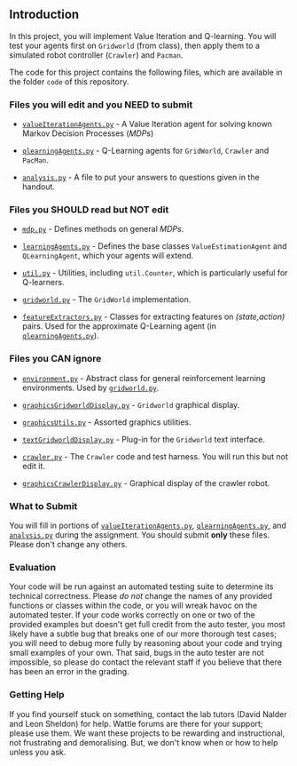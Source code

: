 ## Introduction

In this project, you will implement Value Iteration and Q-learning. You will test your agents first on ```Gridworld``` (from class), then apply them to a simulated robot controller (```Crawler```) and ```Pacman```.

The code for this project contains the following files, which are available in the
folder ```code``` of this repository.

### Files you will edit and you NEED to submit

- [```valueIterationAgents.py```](../master/code/valueIterationAgents.py) - A
Value Iteration agent for solving known Markov Decision Processes (*MDPs*)

- [```qlearningAgents.py```](../master/code/qlearningAgents.py) - Q-Learning agents
for ```GridWorld```, ```Crawler``` and ```PacMan```.

- [```analysis.py```](../master/code/analysis.py) - A file to put your answers to
questions given in the handout.

### Files you SHOULD read but NOT edit

- [```mdp.py```](../master/code/mdp.py) - Defines methods on general *MDPs*.

- [```learningAgents.py```](../master/code/learningAgents.py) - Defines the base
classes ```ValueEstimationAgent``` and ```QLearningAgent```, which your agents
will extend.

- [```util.py```](../master/code/util.py) - Utilities, including ```util.Counter```,
which is particularly useful for Q-learners.

- [```gridworld.py```](../master/code/gridworld.py) - The ```GridWorld``` implementation.

- [```featureExtractors.py```](../master/code/featureExtractors.py) - Classes for
extracting features on _(state,action)_ pairs. Used for the approximate Q-Learning
agent (in [```qlearningAgents.py```](../master/code/qlearningAgents.py)).

### Files you CAN ignore

- [```environment.py```](../master/code/environment.py) - Abstract class for general
reinforcement learning environments. Used by [```gridworld.py```](../master/code/gridworld.py).

- [```graphicsGridworldDisplay.py```](../master/code/graphicsGridworldDisplay.py) -
 ```Gridworld``` graphical display.

- [```graphicsUtils.py```](../master/code/graphicsUtils.py) - Assorted graphics
utilities.

- [```textGridworldDisplay.py```](../master/code/textGridworldDisplay.py) - Plug-in
for the ```Gridworld``` text interface.

- [```crawler.py```](../master/code/crawler.py) - The ```Crawler``` code and test
harness. You will run this but not edit it.

- [```graphicsCrawlerDisplay.py```](../master/code/graphicsCrawlerDisplay.py) - 
Graphical display of the crawler robot.

### What to Submit


You will fill in portions of <code><a href="docs/valueIterationAgents.html">valueIterationAgents.py</a></code>, <code><a href="docs/qlearningAgents.html">qlearningAgents.py</a></code>, and <code><a href="docs/analysis.html">analysis.py</a></code> during the assignment. You should submit **only** these files.  Please don't change any others.</p>

### Evaluation

Your code will be run against an automated testing suite to determine its technical
correctness. Please <em>do not</em> change the names of any provided functions or classes
within the code, or you will wreak havoc on the automated tester. If your code works
correctly on one or two of the provided examples but doesn't get full credit from the auto
tester, you most likely have a subtle bug that breaks one of our more thorough test cases;
you will need to debug more fully by reasoning about your code and trying small examples of
your own. That said, bugs in the auto tester are not impossible, so please do contact the
relevant staff if you believe that there has been an error in the grading.


### Getting Help

If you find yourself stuck on something, contact the lab tutors (David Nalder and
Leon Sheldon) for help. Wattle forums are there for your support; please use them.
We want these projects to be rewarding and instructional, not frustrating and
demoralising.  But, we don't know when or how to help unless you ask.
